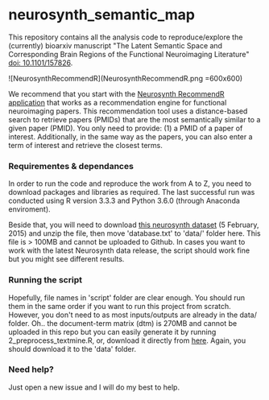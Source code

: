 # neurosynth_semantic_map

This repository contains all the analysis code to reproduce/explore the (currently) bioarxiv manuscript "The Latent Semantic Space and Corresponding Brain Regions of the Functional Neuroimaging Literature" [doi: 10.1101/157826](https://doi.org/10.1101/157826).

![NeurosynthRecommendR](NeurosynthRecommendR.png =600x600)

We recommend that you start with the [Neurosynth RecommendR application](http://bit.ly/neurosanity) that works as a recommendation engine for functional neuroimaging papers. This recommendation tool uses a distance-based search to retrieve papers (PMIDs) that are the most semantically similar to a given paper (PMID). You only need to provide: (1) a PMID of a paper of interest. Additionally, in the same way as the papers, you can also enter a term of interest and retrieve the closest terms.

### Requirementes & dependances

In order to run the code and reproduce the work from A to Z, you need to download packages and libraries as required. The last successful run was conducted using R version 3.3.3  and Python 3.6.0 (through Anaconda enviroment). 

Beside that, you will need to download [this neurosynth dataset](https://github.com/neurosynth/neurosynth-data/blob/master/archive/data_0.5.February_2015.tar.gz) (5 February, 2015) and unzip the file, then move 'database.txt' to 'data/' folder here. This file is > 100MB and cannot be uploaded to Github. In cases you want to work with the latest Neurosynth data release, the script should work fine but you might see different results.

### Running the script

Hopefully, file names in 'script' folder are clear enough. You should run them in the same order if you want to run this project from scratch. However, you don't need to as most inputs/outputs are already in the data/ folder. Oh.. the document-term matrix (dtm) is 270MB and cannot be uploaded in this repo but you can easily generate it by running 2_preprocess_textmine.R, or, download it directly from [here](https://drive.google.com/open?id=0By2zoBIfyKtTdDNDTm05M1Y2WUk). Again, you should download it to the 'data' folder.

### Need help?

Just open a new issue and I will do my best to help.